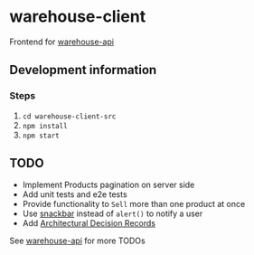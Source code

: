 # warehouse-client

Frontend for [warehouse-api](https://github.com/tolikcode/warehouse-api.git)

## Development information


### Steps
 1. `cd warehouse-client-src`
 2. `npm install`
 3. `npm start`

 ## TODO
 - Implement Products pagination on server side
 - Add unit tests and e2e tests
 - Provide functionality to `Sell` more than one product at once
 - Use [snackbar](https://mui.com/material-ui/react-snackbar/) instead of `alert()` to notify a user
 - Add [Architectural Decision Records](https://adr.github.io/)

 See [warehouse-api](https://github.com/tolikcode/warehouse-api.git) for more TODOs
 

